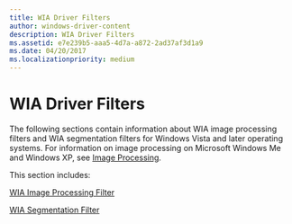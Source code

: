 ```yaml
---
title: WIA Driver Filters
author: windows-driver-content
description: WIA Driver Filters
ms.assetid: e7e239b5-aaa5-4d7a-a872-2ad37af3d1a9
ms.date: 04/20/2017
ms.localizationpriority: medium
---
```


# WIA Driver Filters


The following sections contain information about WIA image processing filters and WIA segmentation filters for Windows Vista and later operating systems. For information on image processing on Microsoft Windows Me and Windows XP, see [Image Processing](image-processing.md).

This section includes:

[WIA Image Processing Filter](wia-image-processing-filter.md)

[WIA Segmentation Filter](wia-segmentation-filter.md)

 

 





